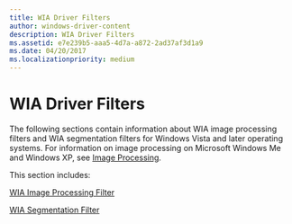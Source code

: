 ```yaml
---
title: WIA Driver Filters
author: windows-driver-content
description: WIA Driver Filters
ms.assetid: e7e239b5-aaa5-4d7a-a872-2ad37af3d1a9
ms.date: 04/20/2017
ms.localizationpriority: medium
---
```


# WIA Driver Filters


The following sections contain information about WIA image processing filters and WIA segmentation filters for Windows Vista and later operating systems. For information on image processing on Microsoft Windows Me and Windows XP, see [Image Processing](image-processing.md).

This section includes:

[WIA Image Processing Filter](wia-image-processing-filter.md)

[WIA Segmentation Filter](wia-segmentation-filter.md)

 

 





